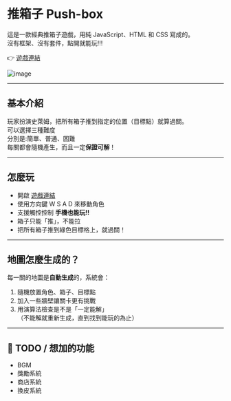 # 推箱子 Push-box

這是一款經典推箱子遊戲，用純 JavaScript、HTML 和 CSS 寫成的。  
沒有框架、沒有套件，點開就能玩!!!

👉 [遊戲連結](https://dray1219.github.io/Push-box/)

![image](https://github.com/user-attachments/assets/9f9256a6-ebf4-4e26-8de1-f2359ddfa605)


---

##  基本介紹

玩家扮演史萊姆，把所有箱子推到指定的位置（目標點）就算過關。  
可以選擇三種難度  
分別是:簡單、普通、困難  
每關都會隨機產生，而且一定**保證可解**！

---

##  怎麼玩

- 開啟 [遊戲連結](https://dray1219.github.io/Push-box/)
- 使用方向鍵 W S A D 來移動角色
- 支援觸控控制 **手機也能玩!!**
- 箱子只能「推」，不能拉
- 把所有箱子推到綠色目標格上，就過關！


---

##  地圖怎麼生成的？

每一關的地圖是**自動生成**的，系統會：
1. 隨機放置角色、箱子、目標點
2. 加入一些牆壁讓關卡更有挑戰
3. 用演算法檢查是不是「一定能解」  
   （不能解就重新生成，直到找到能玩的為止）

---

## 🚧 TODO / 想加的功能

- BGM
- 獎勵系統
- 商店系統
- 換皮系統
